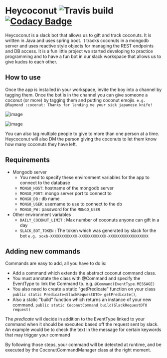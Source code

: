 # Heycoconut ![Travis build](https://travis-ci.com/alecc08/heycoconut.svg?branch=master) [![Codacy Badge](https://api.codacy.com/project/badge/Grade/c08f892014994bde9999fc569810938e)](https://www.codacy.com/project/alecc/heycoconut/dashboard?utm_source=github.com&amp;utm_medium=referral&amp;utm_content=alecc08/heycoconut&amp;utm_campaign=Badge_Grade_Dashboard)
Heycoconut is a slack bot that allows us to gift and track coconuts. It is written in Java and uses spring boot. It tracks coconuts in a mongodb server and uses reactive style objects for managing the REST endpoints and DB access. It is a fun little project we started developing to practice programming and to have a fun bot in our slack workspace that allows us to give kudos to each other.

## How to use
Once the app is installed in your workspace, invite the boy into a channel by tagging them. Once the bot is in the channel you can give someone a coconut (or more) by tagging them and putting coconut emojis. `e.g. @Raymond :coconut: Thanks for lending me your sick japanese knife!`

![image](https://user-images.githubusercontent.com/14881741/43834626-bd07ecba-9adc-11e8-904d-ea3e049079ec.png)

![image](https://user-images.githubusercontent.com/14881741/43834889-df96ffa4-9add-11e8-8cb5-47edf5c95944.png)


You can also tag multiple people to give to more than one person at a time. Heycoconut will also DM the person giving the coconuts to let them know how many coconuts they have left.

## Requirements
 - Mongodb server
    - You need to specify these environment variables for the app to connect to the database
    - `MONGO_HOST`: hostname of the mongodb server
    - `MONGO_PORT`: mongo server port to connect to 
    - `MONGO_DB`  : db name
    - `MONGO_USER`: username to use to connect to the db
    - `MONGO_PW`  : password for the `MONGO_USER`
 - Other environment variables
    - `DAILY_COCONUT_LIMIT` : Max number of coconuts anyone can gift in a day
    - `SLACK_BOT_TOKEN`     : The token which was generated by slack for the bot `e.g. xoxb-XXXXXXXXXXXX-XXXXXXXXXXXX-XXXXXXXXXXXXXXXXXX`
    
## Adding new commands
Commands are easy to add, all you have to do is:
 - Add a command which extends the abstract coconut command class.
 - You must annotate the class with @Command and specify the EventType to link the Command to. e.g. `@Command(EventType.MESSAGE)`
 - You also need to create a static "getPredicate" function on your class `public static Predicate<SlackRequestDTO> getPredicate()`,
 - Also a static "build" function which returns an instance of your new command. `public static CoconutCommand build(SlackRequestDTO request)`

The *predicate* will decide in addition to the EventType linked to your command when it should be executed based off the request sent by slack.
An example would be to check the text in the message for certain keywords that may trigger your command

By following those steps, your command will be detected at runtime, and be executed by the CoconutCommandManager class at the right moment.